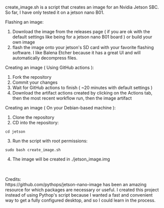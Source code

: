 create_image.sh is a script that creates an image for an Nvidia Jetson SBC. So far, I have only tested it on a jetson nano B01.

Flashing an image:
1. Download the image from the releases page ( if you are ok with the default settings like being for a jetson nano B01 board ) or build your own image
2. flash the image onto your jetson's SD card with your favorite flashing software. I like Balena Etcher because it has a great UI and will automatically decompress files.


Creating an image ( Using GitHub actions ):
1. Fork the repository
2. Commit your changes
3. Wait for GitHub actions to finish ( ~20 minutes with default settings )
3. Download the artifact actions created by clicking on the Actions tab, then the most recent workflow run, then the image artifact


Creating an image ( On your Debian-based machine ):
1. Clone the repository
2. CD into the repository:
```console
cd jetson
```
3. Run the script with root permissions:
```console
sudo bash create_image.sh
```
4. The image will be created in ./jetson_image.img
<br/>
<br/>
Credits:<br/>
    https://github.com/pythops/jetson-nano-image has been an amazing resource for which packages are necessary or useful. I created this project instead of using Pythop's script because I wanted a fast and convenient way to get a fully configured desktop, and so I could learn in the process.